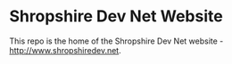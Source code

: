 # Shropshire Dev Net Website
This repo is the home of the Shropshire Dev Net website - http://www.shropshiredev.net.
